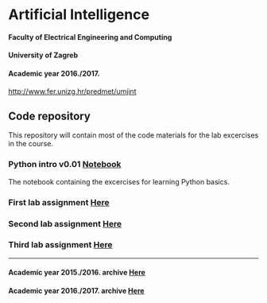 # Artificial Intelligence
#### Faculty of Electrical Engineering and Computing
#### University of Zagreb
#### Academic year 2016./2017.
http://www.fer.unizg.hr/predmet/umjint

## Code repository
This repository will contain most of the code materials for the lab excercises in the course.

### Python intro v0.01 [Notebook](python_intro/)

The notebook containing the excercises for learning Python basics.

### First lab assignment [Here](lab1/)

### Second lab assignment [Here](lab2/)

### Third lab assignment [Here](lab3/)

---------------------------------------------------------------------------------------------

#### Academic year 2015./2016. archive [Here](AY2015-16/)

#### Academic year 2016./2017. archive [Here](AY2016-17/)
